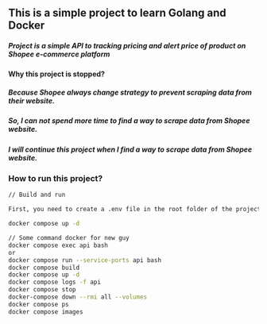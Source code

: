 ## This is a simple project to learn Golang and Docker

##### Project is a simple API to tracking pricing and alert price of product on Shopee e-commerce platform

#### Why this project is stopped?

##### Because Shopee always change strategy to prevent scraping data from their website.

##### So, I can not spend more time to find a way to scrape data from Shopee website.

##### I will continue this project when I find a way to scrape data from Shopee website.

### How to run this project?

```bash
// Build and run

First, you need to create a .env file in the root folder of the project and copy all content from .env.example file to .env file.

docker compose up -d

// Some command docker for new guy
docker compose exec api bash
or
docker compose run --service-ports api bash
docker compose build
docker compose up -d
docker compose logs -f api
docker compose stop
docker-compose down --rmi all --volumes
docker compose ps
docker compose images
```
